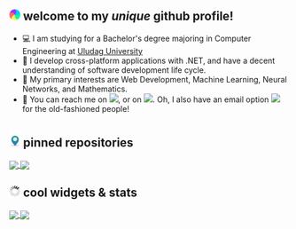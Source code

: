## <img src="https://raw.githubusercontent.com/fybalaban/fybalaban/master/welcome.gif" width="20px"> welcome to my _unique_ github profile!

 - 💻 I am studying for a Bachelor's degree majoring in Computer Engineering at [Uludag University](http://uludag.edu.tr/)
 - 🥼 I develop cross-platform applications with .NET, and have a decent understanding of software development life cycle.
 - 📜 My primary interests are Web Development, Machine Learning, Neural Networks, and Mathematics.
 - 🔎 You can reach me on [<img src="https://cdn.svgporn.com/logos/twitter.svg" width="20px">](https://twitter.com/feritdegil "My Twitter Profile"), or on [<img src="https://cdn.svgporn.com/logos/linkedin-icon.svg" width="20px">](https://www.linkedin.com/in/ferityigitbalaban/ "My LinkedIn Profile"). Oh, I also have an email option [<img src="https://cdn.svgporn.com/logos/google-gmail.svg" width="20px">](mailto:ferityigitbalaban@gmail.com "Email me!") for the old-fashioned people!

## <img src="https://raw.githubusercontent.com/fybalaban/fybalaban/master/pinned.gif" width="20px"> pinned repositories
<a href="https://github.com/fybalaban/sozluk">
  <img align="center" src="https://github-readme-stats.vercel.app/api/pin/?username=fybalaban&repo=sozluk&theme=highcontrast&show_owner=true" />
</a>
<a href="https://github.com/fybalaban/processor">
  <img align="center" src="https://github-readme-stats.vercel.app/api/pin/?username=fybalaban&repo=processor&theme=highcontrast&show_owner=true" />
</a>

## <img src="https://raw.githubusercontent.com/fybalaban/fybalaban/master/stats.gif" width="20px"> cool widgets & stats 

<a href="https://github.com/fybalaban">
  <img align="center" src="https://github-readme-stats.vercel.app/api?username=fybalaban&show_icons=true&line_height=30&hide=stars,contribs&count_private=true&include_all_commits=true&theme=highcontrast" />
</a>
<a href="https://github.com/fybalaban">
  <img align="center" src="https://github-readme-stats.vercel.app/api/top-langs/?username=fybalaban&layout=compact&theme=highcontrast" />
</a>
